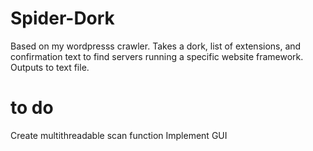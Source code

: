 # Spider-Dork
Based on my wordpresss crawler. Takes a dork, list of extensions, and confirmation text to find servers running a specific website framework. Outputs to text file.
# to do 
Create multithreadable scan function
Implement GUI
